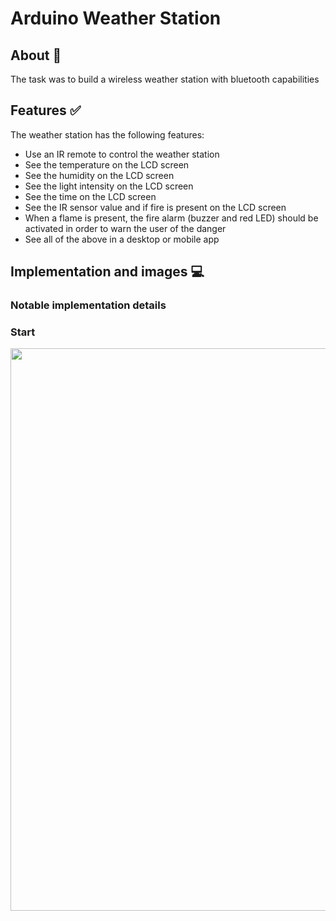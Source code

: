 # Arduino Weather Station

## About :thought_balloon:
The task was to build a wireless weather station with bluetooth capabilities

## Features :white_check_mark:
The weather station has the following features:
- Use an IR remote to control the weather station 
-	See the temperature on the LCD screen
-	See the humidity on the LCD screen
-	See the light intensity on the LCD screen
-	See the time on the LCD screen
-	See the IR sensor value and if fire is present on the LCD screen
-	When a flame is present, the fire alarm (buzzer and red LED) should be activated in order to warn the user of the danger
-	See all of the above in a desktop or mobile app 


## Implementation and images :computer:

### Notable implementation details

### Start
<img src="/ss/start.PNG" width="900" >

